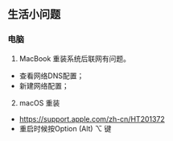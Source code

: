 ## 生活小问题

### 电脑
1. MacBook  重装系统后联网有问题。
- 查看网络DNS配置；
- 新建网络配置；

2. macOS 重装
- https://support.apple.com/zh-cn/HT201372
- 重启时候按Option (Alt) ⌥ 键
